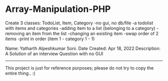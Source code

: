 # Array-Manipulation-PHP
Create 3 classes: TodoList, Item, Category
-no gui, no db/file
-a todolist with items and categories
-adding item to a list (belonging to a category)
-removing an item from the list
-changing an existing item
-swap order of 2 items
-print in order (item 1 - category 1 - 1)

Name: Yatharth Alpeshkumar Soni.
Date Created: Apr 18, 2022
Description: A Solution of an interview Question with no GUI


________________________________________________________________________________________________________________________________________________________
This project is just for reference purposes; please do not try to copy the entire thing.. :)
